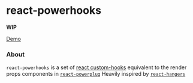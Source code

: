 # react-powerhooks

**WIP**

[Demo](https://codesandbox.io/s/j31y1l90m3)

### About

`react-powerhooks` is a set of [react custom-hooks](https://reactjs.org/docs/hooks-custom.html) equivalent to the render props components in [`react-powerplug`](https://github.com/renatorib/react-powerplug)
Heavily inspired by [`react-hangers`](https://github.com/kitze/react-hanger)
